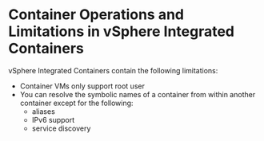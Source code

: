 # Container Operations and Limitations in vSphere Integrated Containers

vSphere Integrated Containers contain the following limitations:

- Container VMs only support root user
- You can resolve the symbolic names of a container from within another container except for the following:
	- aliases
	- IPv6 support
	- service discovery
